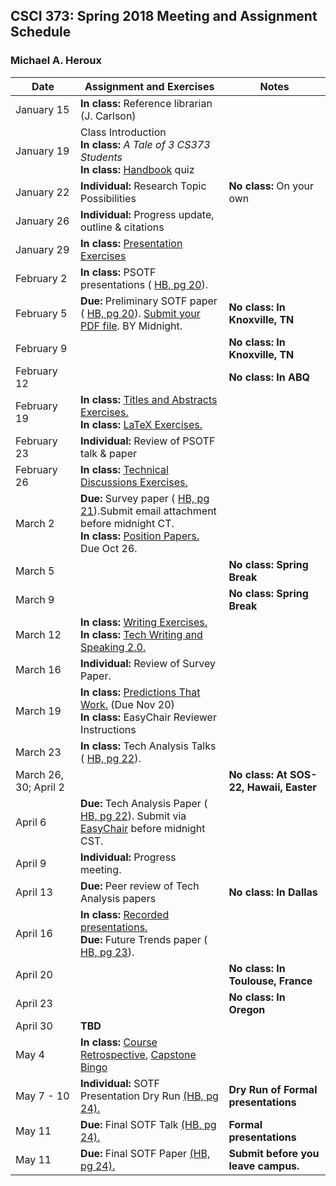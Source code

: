 ## CSCI 373: Spring 2018 Meeting and Assignment Schedule

### Michael A. Heroux



| **Date** | **Assignment and Exercises** | **Notes** |
| --- | --- | --- |
| January 15 | **In class:** Reference librarian (J. Carlson) |   |
| January 19 | Class Introduction <br> **In class:** _A Tale of 3 CS373 Students_ <br> **In class:** [Handbook](https://maherou.github.io/files/CS373/CSCI373CourseHandbookFifteenthEdition.pdf) quiz |   |
| January 22 | **Individual:** Research Topic Possibilities | **No class:** On your own  |
| January 26 | **Individual:** Progress update, outline & citations |   |
| January 29 | **In class:** [Presentation Exercises](https://collegeville.github.io/Orator/PresentationsThatWork/) |   |
| February 2 | **In class:** PSOTF presentations ( [HB, pg 20](https://maherou.github.io/files/CS373/CSCI373CourseHandbookFifteenthEdition.pdf)). |   |
| February 5 | **Due:** Preliminary SOTF paper ( [HB, pg 20](https://maherou.github.io/files/CS373/CSCI373CourseHandbookFifteenthEdition.pdf)). [Submit your PDF file](https://easychair.org/conferences/?conf=psotfspring2018). BY Midnight. | **No class: In Knoxville, TN** |
| February 9 |   | **No class: In Knoxville, TN** |
| February 12 |   | **No class: In ABQ** |
| February 19 | **In class:** [Titles and Abstracts Exercises.](https://collegeville.github.io/Scribe/TitlesAndAbstractsThatWork/) <br> **In class:** [LaTeX Exercises.](https://collegeville.github.io/Scribe/UsingLatex/) |   |
| February 23 | **Individual:** Review of PSOTF talk & paper |   |
| February 26 | **In class:** [Technical Discussions Exercises.](https://collegeville.github.io/Orator/DiscussionsThatWork/) |   |
| March 2 | **Due:** Survey paper ( [HB, pg 21](https://maherou.github.io/files/CS373/CSCI373CourseHandbookFifteenthEdition.pdf)).Submit email attachment before midnight CT. <br> **In class:** [Position Papers.](https://collegeville.github.io/Scribe/PositionPapers/) Due Oct 26. |   |
| March 5 |   | **No class: Spring Break** |
| March 9 |   | **No class: Spring Break** |
| March 12 | **In class:** [Writing Exercises.](https://collegeville.github.io/Scribe/BetterTechnicalWriting/) <br> **In class:** [Tech Writing and Speaking 2.0.](https://maherou.github.io/files/CS373/TechWritingSpeaking2.0.pdf) |   |
| March 16 | **Individual:** Review of Survey Paper. |   |
| March 19 | **In class:** [Predictions That Work.](https://collegeville.github.io/Scribe/PredictionsThatWork/) (Due Nov 20) <br> **In class:** EasyChair Reviewer Instructions |   |
| March 23 | **In class:** Tech Analysis Talks ( [HB, pg 22](https://maherou.github.io/files/CS373/CSCI373CourseHandbookFifteenthEdition.pdf)). |  |
| March 26, 30; April 2 |   | **No class: At SOS-22, Hawaii, Easter** |
| April 6 | **Due:** Tech Analysis Paper ( [HB, pg 22](https://maherou.github.io/files/CS373/CSCI373CourseHandbookFifteenthEdition.pdf)). Submit via [EasyChair](https://easychair.org/conferences/?conf=spring2018373techanaly) before midnight CST. |   |
| April 9 | **Individual:** Progress meeting. |  |
| April 13 | **Due:** Peer review of Tech Analysis papers  | **No class: In Dallas** |
| April 16 | **In class:** [Recorded presentations.](https://collegeville.github.io/Orator/RecordedPresentations) <br> **Due:** Future Trends paper ( [HB, pg 23](https://maherou.github.io/files/CS373/CSCI373CourseHandbookFifteenthEdition.pdf)). |   |
| April 20 |   | **No class: In Toulouse, France** |
| April 23 |   | **No class: In Oregon** |
| April 30 | **TBD** |  |
| May 4    | **In class:** [Course Retrospective](https://collegeville.github.io/Scribe/Retrospectives/), [Capstone Bingo](https://maherou.github.io/files/CS373/Bingo/Capstone-Bingo) |  |
| May 7 - 10 | **Individual:** SOTF Presentation Dry Run [(HB, pg 24).](https://maherou.github.io/files/CS373/CSCI373CourseHandbookFifteenthEdition.pdf) | **Dry Run of Formal presentations** |
| May 11 | **Due:** Final SOTF Talk [(HB, pg 24).](https://maherou.github.io/files/CS373/CSCI373CourseHandbookFifteenthEdition.pdf) | **Formal presentations** |
| May 11  | **Due:** Final SOTF Paper [(HB, pg 24).](https://maherou.github.io/files/CS373/CSCI373CourseHandbookFifteenthEdition.pdf) | **Submit before you leave campus.** |

